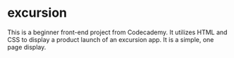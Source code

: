 # excursion
This is a beginner front-end project from Codecademy. 
It utilizes HTML and CSS to display a product launch of an excursion app.
It is a simple, one page display.
